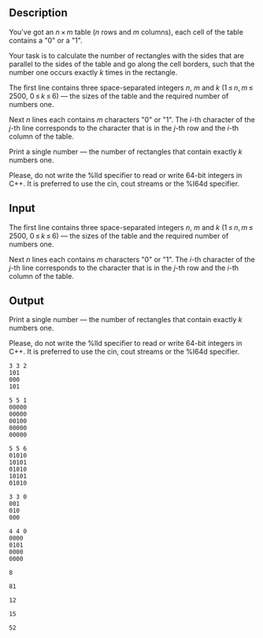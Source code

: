 ## Description

<div><p>You've got an <span class="tex-span"><i>n</i> × <i>m</i></span> table (<span class="tex-span"><i>n</i></span> rows and <span class="tex-span"><i>m</i></span> columns), each cell of the table contains a "0" or a "1".</p><p>Your task is to calculate the number of rectangles with the sides that are parallel to the sides of the table and go along the cell borders, such that the number one occurs exactly <span class="tex-span"><i>k</i></span> times in the rectangle. </p></div><div class="input-specification"><p>The first line contains three space-separated integers <span class="tex-span"><i>n</i></span>, <span class="tex-span"><i>m</i></span> and <span class="tex-span"><i>k</i></span> (<span class="tex-span">1 ≤ <i>n</i>, <i>m</i> ≤ 2500</span>, <span class="tex-span">0 ≤ <i>k</i> ≤ 6</span>) — the sizes of the table and the required number of numbers one.</p><p>Next <span class="tex-span"><i>n</i></span> lines each contains <span class="tex-span"><i>m</i></span> characters "0" or "1". The <span class="tex-span"><i>i</i></span>-th character of the <span class="tex-span"><i>j</i></span>-th line corresponds to the character that is in the <span class="tex-span"><i>j</i></span>-th row and the <span class="tex-span"><i>i</i></span>-th column of the table.</p></div><div class="output-specification"><p>Print a single number — the number of rectangles that contain exactly <span class="tex-span"><i>k</i></span> numbers one.</p><p>Please, do not write the <span class="tex-font-style-tt">%lld</span> specifier to read or write 64-bit integers in С++. It is preferred to use the <span class="tex-font-style-tt">cin</span>, <span class="tex-font-style-tt">cout</span> streams or the <span class="tex-font-style-tt">%I64d</span> specifier.</p></div>

## Input

<p>The first line contains three space-separated integers <span class="tex-span"><i>n</i></span>, <span class="tex-span"><i>m</i></span> and <span class="tex-span"><i>k</i></span> (<span class="tex-span">1 ≤ <i>n</i>, <i>m</i> ≤ 2500</span>, <span class="tex-span">0 ≤ <i>k</i> ≤ 6</span>) — the sizes of the table and the required number of numbers one.</p><p>Next <span class="tex-span"><i>n</i></span> lines each contains <span class="tex-span"><i>m</i></span> characters "0" or "1". The <span class="tex-span"><i>i</i></span>-th character of the <span class="tex-span"><i>j</i></span>-th line corresponds to the character that is in the <span class="tex-span"><i>j</i></span>-th row and the <span class="tex-span"><i>i</i></span>-th column of the table.</p>

## Output

<p>Print a single number — the number of rectangles that contain exactly <span class="tex-span"><i>k</i></span> numbers one.</p><p>Please, do not write the <span class="tex-font-style-tt">%lld</span> specifier to read or write 64-bit integers in С++. It is preferred to use the <span class="tex-font-style-tt">cin</span>, <span class="tex-font-style-tt">cout</span> streams or the <span class="tex-font-style-tt">%I64d</span> specifier.</p>





```input1
3 3 2
101
000
101

```




```input2
5 5 1
00000
00000
00100
00000
00000

```




```input3
5 5 6
01010
10101
01010
10101
01010

```




```input4
3 3 0
001
010
000

```




```input5
4 4 0
0000
0101
0000
0000

```




```output1
8

```




```output2
81

```




```output3
12

```




```output4
15

```




```output5
52

```


